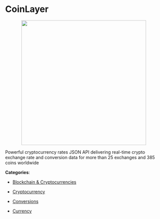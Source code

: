 # CoinLayer
<p align="center">
    <img width="400" src="https://raw.githubusercontent.com/apis-list/apis-list/apis/coinlayer/logo_256x256.png" />
</p>

Powerful cryptocurrency rates JSON API delivering real-time crypto exchange rate and conversion data for more than 25 exchanges and 385 coins worldwide



**Categories**:

- [Blockchain & Cryptocurrencies](https://github.com/apis-list/apis-list#blockchain-and-cryptocurrencies)

- [Cryptocurrency](https://github.com/apis-list/apis-list#cryptocurrency)

- [Conversions](https://github.com/apis-list/apis-list#conversions)

- [Currency](https://github.com/apis-list/apis-list#currency)



